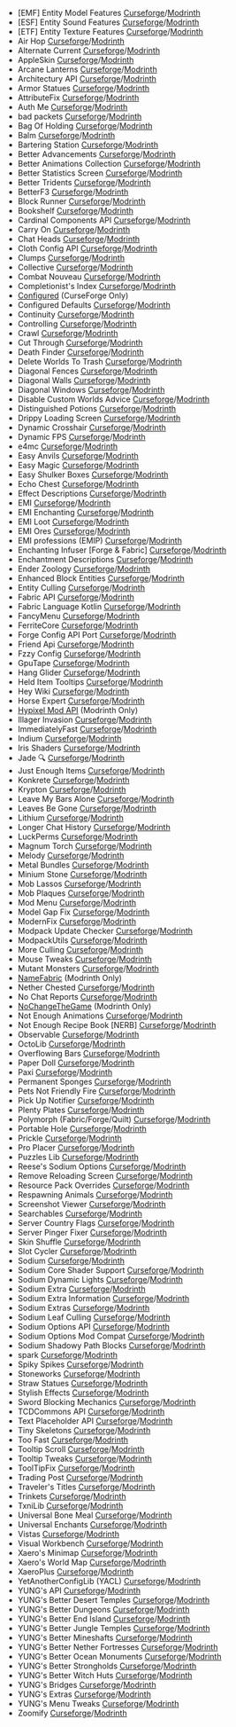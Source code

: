 - [EMF] Entity Model Features [Curseforge](https://www.curseforge.com/minecraft/mc-mods/entity-model-features)/[Modrinth](https://modrinth.com/mod/entity-model-features)  
- [ESF] Entity Sound Features [Curseforge](https://www.curseforge.com/minecraft/mc-mods/esf-entity-sound-features)/[Modrinth](https://modrinth.com/mod/esf)  
- [ETF] Entity Texture Features [Curseforge](https://www.curseforge.com/minecraft/mc-mods/entity-texture-features-fabric)/[Modrinth](https://modrinth.com/mod/entitytexturefeatures)  
- Air Hop [Curseforge](https://www.curseforge.com/minecraft/mc-mods/air-hop)/[Modrinth](https://modrinth.com/mod/air-hop)  
- Alternate Current [Curseforge](https://www.curseforge.com/minecraft/mc-mods/alternate-current)/[Modrinth](https://modrinth.com/mod/alternate-current)  
- AppleSkin [Curseforge](https://www.curseforge.com/minecraft/mc-mods/appleskin)/[Modrinth](https://modrinth.com/mod/appleskin)  
- Arcane Lanterns [Curseforge](https://www.curseforge.com/minecraft/mc-mods/arcane-lanterns)/[Modrinth](https://modrinth.com/mod/arcane-lanterns)  
- Architectury API [Curseforge](https://www.curseforge.com/minecraft/mc-mods/architectury-api)/[Modrinth](https://modrinth.com/mod/architectury-api)  
- Armor Statues [Curseforge](https://www.curseforge.com/minecraft/mc-mods/armor-statues)/[Modrinth](https://modrinth.com/mod/armor-statues)  
- AttributeFix [Curseforge](https://www.curseforge.com/minecraft/mc-mods/attributefix)/[Modrinth](https://modrinth.com/mod/attributefix)  
- Auth Me [Curseforge](https://www.curseforge.com/minecraft/mc-mods/auth-me)/[Modrinth](https://modrinth.com/mod/auth-me)  
- bad packets [Curseforge](https://www.curseforge.com/minecraft/mc-mods/badpackets)/[Modrinth](https://modrinth.com/mod/badpackets)  
- Bag Of Holding [Curseforge](https://www.curseforge.com/minecraft/mc-mods/bag-of-holding-forge)/[Modrinth](https://modrinth.com/mod/bag-of-holding)  
- Balm [Curseforge](https://www.curseforge.com/minecraft/mc-mods/balm-fabric)/[Modrinth](https://modrinth.com/mod/balm)  
- Bartering Station [Curseforge](https://www.curseforge.com/minecraft/mc-mods/bartering-station)/[Modrinth](https://modrinth.com/mod/bartering-station)  
- Better Advancements [Curseforge](https://www.curseforge.com/minecraft/mc-mods/better-advancements)/[Modrinth](https://modrinth.com/mod/better-advancements)  
- Better Animations Collection [Curseforge](https://www.curseforge.com/minecraft/mc-mods/better-animations-collection)/[Modrinth](https://modrinth.com/mod/better-animations-collection)  
- Better Statistics Screen [Curseforge](https://www.curseforge.com/minecraft/mc-mods/better-stats)/[Modrinth](https://modrinth.com/mod/better-stats)  
- Better Tridents [Curseforge](https://www.curseforge.com/minecraft/mc-mods/better-tridents)/[Modrinth](https://modrinth.com/mod/better-tridents)  
- BetterF3 [Curseforge](https://www.curseforge.com/minecraft/mc-mods/betterf3)/[Modrinth](https://modrinth.com/mod/betterf3)  
- Block Runner [Curseforge](https://www.curseforge.com/minecraft/mc-mods/block-runner-forge)/[Modrinth](https://modrinth.com/mod/block-runner)  
- Bookshelf [Curseforge](https://www.curseforge.com/minecraft/mc-mods/bookshelf)/[Modrinth](https://modrinth.com/mod/bookshelf-lib)  
- Cardinal Components API [Curseforge](https://www.curseforge.com/minecraft/mc-mods/cardinal-components-api)/[Modrinth](https://modrinth.com/mod/cardinal-components-api)  
- Carry On [Curseforge](https://www.curseforge.com/minecraft/mc-mods/carry-on)/[Modrinth](https://modrinth.com/mod/carry-on)  
- Chat Heads [Curseforge](https://www.curseforge.com/minecraft/mc-mods/chat-heads)/[Modrinth](https://modrinth.com/mod/chat-heads)  
- Cloth Config API [Curseforge](https://www.curseforge.com/minecraft/mc-mods/cloth-config)/[Modrinth](https://modrinth.com/mod/cloth-config)  
- Clumps [Curseforge](https://www.curseforge.com/minecraft/mc-mods/clumps)/[Modrinth](https://modrinth.com/mod/clumps)  
- Collective [Curseforge](https://www.curseforge.com/minecraft/mc-mods/collective)/[Modrinth](https://modrinth.com/mod/collective)  
- Combat Nouveau [Curseforge](https://www.curseforge.com/minecraft/mc-mods/combat-nouveau)/[Modrinth](https://modrinth.com/mod/combat-nouveau)  
- Completionist's Index [Curseforge](https://www.curseforge.com/minecraft/mc-mods/completionists-index)/[Modrinth](https://modrinth.com/mod/completionists-index)  
- [Configured](https://www.curseforge.com/minecraft/mc-mods/configured) (CurseForge Only)  
- Configured Defaults [Curseforge](https://www.curseforge.com/minecraft/mc-mods/configured-defaults)/[Modrinth](https://modrinth.com/mod/configured-defaults)  
- Continuity [Curseforge](https://www.curseforge.com/minecraft/mc-mods/continuity)/[Modrinth](https://modrinth.com/mod/continuity)  
- Controlling [Curseforge](https://www.curseforge.com/minecraft/mc-mods/controlling)/[Modrinth](https://modrinth.com/mod/controlling)  
- Crawl [Curseforge](https://www.curseforge.com/minecraft/mc-mods/crawl)/[Modrinth](https://modrinth.com/mod/crawl)  
- Cut Through [Curseforge](https://www.curseforge.com/minecraft/mc-mods/cut-through)/[Modrinth](https://modrinth.com/mod/cut-through)  
- Death Finder [Curseforge](https://www.curseforge.com/minecraft/mc-mods/death-finder)/[Modrinth](https://modrinth.com/mod/death-finder)  
- Delete Worlds To Trash [Curseforge](https://www.curseforge.com/minecraft/mc-mods/delete-worlds-to-trash-forge)/[Modrinth](https://modrinth.com/mod/delete-worlds-to-trash)  
- Diagonal Fences [Curseforge](https://www.curseforge.com/minecraft/mc-mods/diagonal-fences)/[Modrinth](https://modrinth.com/mod/diagonal-fences)  
- Diagonal Walls [Curseforge](https://www.curseforge.com/minecraft/mc-mods/diagonal-walls)/[Modrinth](https://modrinth.com/mod/diagonal-walls)  
- Diagonal Windows [Curseforge](https://www.curseforge.com/minecraft/mc-mods/diagonal-windows)/[Modrinth](https://modrinth.com/mod/diagonal-windows)  
- Disable Custom Worlds Advice [Curseforge](https://www.curseforge.com/minecraft/mc-mods/fabric-disable-custom-worlds-advice)/[Modrinth](https://modrinth.com/mod/dcwa)  
- Distinguished Potions [Curseforge](https://www.curseforge.com/minecraft/mc-mods/distinguished-potions)/[Modrinth](https://modrinth.com/mod/distinguished-potions)  
- Drippy Loading Screen [Curseforge](https://www.curseforge.com/minecraft/mc-mods/drippy-loading-screen)/[Modrinth](https://modrinth.com/mod/drippy-loading-screen)  
- Dynamic Crosshair [Curseforge](https://www.curseforge.com/minecraft/mc-mods/dynamic-crosshair)/[Modrinth](https://modrinth.com/mod/dynamiccrosshair)  
- Dynamic FPS [Curseforge](https://www.curseforge.com/minecraft/mc-mods/dynamic-fps)/[Modrinth](https://modrinth.com/mod/dynamic-fps)  
- e4mc [Curseforge](https://www.curseforge.com/minecraft/mc-mods/e4mc)/[Modrinth](https://modrinth.com/mod/e4mc)  
- Easy Anvils [Curseforge](https://www.curseforge.com/minecraft/mc-mods/easy-anvils)/[Modrinth](https://modrinth.com/mod/easy-anvils)  
- Easy Magic [Curseforge](https://www.curseforge.com/minecraft/mc-mods/easy-magic)/[Modrinth](https://modrinth.com/mod/easy-magic)  
- Easy Shulker Boxes [Curseforge](https://www.curseforge.com/minecraft/mc-mods/easy-shulker-boxes)/[Modrinth](https://modrinth.com/mod/easy-shulker-boxes)  
- Echo Chest [Curseforge](https://www.curseforge.com/minecraft/mc-mods/echo-chest)/[Modrinth](https://modrinth.com/mod/echo-chest)  
- Effect Descriptions [Curseforge](https://www.curseforge.com/minecraft/mc-mods/new-effect-descriptions)/[Modrinth](https://modrinth.com/mod/effect-descriptions)  
- EMI [Curseforge](https://www.curseforge.com/minecraft/mc-mods/emi)/[Modrinth](https://modrinth.com/mod/emi)  
- EMI Enchanting [Curseforge](https://www.curseforge.com/minecraft/mc-mods/emi-enchanting)/[Modrinth](https://modrinth.com/mod/emi-enchanting)  
- EMI Loot [Curseforge](https://www.curseforge.com/minecraft/mc-mods/emi-loot)/[Modrinth](https://modrinth.com/mod/emi-loot)  
- EMI Ores [Curseforge](https://www.curseforge.com/minecraft/mc-mods/emi-ores)/[Modrinth](https://modrinth.com/mod/emi-ores)  
- EMI professions (EMIP) [Curseforge](https://www.curseforge.com/minecraft/mc-mods/emi-professions-emip)/[Modrinth](https://modrinth.com/mod/emi-professions-(emip))  
- Enchanting Infuser [Forge & Fabric] [Curseforge](https://www.curseforge.com/minecraft/mc-mods/enchanting-infuser-forge)/[Modrinth](https://modrinth.com/mod/enchanting-infuser)  
- Enchantment Descriptions [Curseforge](https://www.curseforge.com/minecraft/mc-mods/enchantment-descriptions)/[Modrinth](https://modrinth.com/mod/enchantment-descriptions)  
- Ender Zoology [Curseforge](https://www.curseforge.com/minecraft/mc-mods/ender-zoology)/[Modrinth](https://modrinth.com/mod/ender-zoology)  
- Enhanced Block Entities [Curseforge](https://www.curseforge.com/minecraft/mc-mods/enhanced-block-entities)/[Modrinth](https://modrinth.com/mod/ebe)  
- Entity Culling [Curseforge](https://www.curseforge.com/minecraft/mc-mods/entityculling)/[Modrinth](https://modrinth.com/mod/entityculling)  
- Fabric API [Curseforge](https://www.curseforge.com/minecraft/mc-mods/fabric-api)/[Modrinth](https://modrinth.com/mod/fabric-api)  
- Fabric Language Kotlin [Curseforge](https://www.curseforge.com/minecraft/mc-mods/fabric-language-kotlin)/[Modrinth](https://modrinth.com/mod/fabric-language-kotlin)  
- FancyMenu [Curseforge](https://www.curseforge.com/minecraft/mc-mods/fancymenu)/[Modrinth](https://modrinth.com/mod/fancymenu)  
- FerriteCore [Curseforge](https://www.curseforge.com/minecraft/mc-mods/ferritecore-fabric)/[Modrinth](https://modrinth.com/mod/ferrite-core)  
- Forge Config API Port [Curseforge](https://www.curseforge.com/minecraft/mc-mods/forge-config-api-port-fabric)/[Modrinth](https://modrinth.com/mod/forge-config-api-port)  
- Friend Api [Curseforge](https://www.curseforge.com/minecraft/mc-mods/friend-api)/[Modrinth](https://modrinth.com/mod/friend-api)  
- Fzzy Config [Curseforge](https://www.curseforge.com/minecraft/mc-mods/fzzy-config)/[Modrinth](https://modrinth.com/mod/fzzy-config)  
- GpuTape [Curseforge](https://www.curseforge.com/minecraft/mc-mods/gputape)/[Modrinth](https://modrinth.com/mod/gputape)  
- Hang Glider [Curseforge](https://www.curseforge.com/minecraft/mc-mods/hang-glider)/[Modrinth](https://modrinth.com/mod/hang-glider)  
- Held Item Tooltips [Curseforge](https://www.curseforge.com/minecraft/mc-mods/held-item-tooltips)/[Modrinth](https://modrinth.com/mod/held-item-tooltips)  
- Hey Wiki [Curseforge](https://www.curseforge.com/minecraft/mc-mods/hey-wiki)/[Modrinth](https://modrinth.com/mod/hey-wiki)  
- Horse Expert [Curseforge](https://www.curseforge.com/minecraft/mc-mods/horse-expert)/[Modrinth](https://modrinth.com/mod/horse-expert)  
- [Hypixel Mod API](https://modrinth.com/mod/hypixel-mod-api) (Modrinth Only)  
- Illager Invasion [Curseforge](https://www.curseforge.com/minecraft/mc-mods/illager-invasion)/[Modrinth](https://modrinth.com/mod/illager-invasion)  
- ImmediatelyFast [Curseforge](https://www.curseforge.com/minecraft/mc-mods/immediatelyfast)/[Modrinth](https://modrinth.com/mod/immediatelyfast)  
- Indium [Curseforge](https://www.curseforge.com/minecraft/mc-mods/indium)/[Modrinth](https://modrinth.com/mod/indium)  
- Iris Shaders [Curseforge](https://www.curseforge.com/minecraft/mc-mods/irisshaders)/[Modrinth](https://modrinth.com/mod/iris)  
- Jade 🔍 [Curseforge](https://www.curseforge.com/minecraft/mc-mods/jade)/[Modrinth](https://modrinth.com/mod/jade)  
- Just Enough Items [Curseforge](https://www.curseforge.com/minecraft/mc-mods/jei)/[Modrinth](https://modrinth.com/mod/jei)  
- Konkrete [Curseforge](https://www.curseforge.com/minecraft/mc-mods/konkrete-fabric)/[Modrinth](https://modrinth.com/mod/konkrete)  
- Krypton [Curseforge](https://www.curseforge.com/minecraft/mc-mods/krypton)/[Modrinth](https://modrinth.com/mod/krypton)  
- Leave My Bars Alone [Curseforge](https://www.curseforge.com/minecraft/mc-mods/leave-my-bars-alone)/[Modrinth](https://modrinth.com/mod/leave-my-bars-alone)  
- Leaves Be Gone [Curseforge](https://www.curseforge.com/minecraft/mc-mods/leaves-be-gone)/[Modrinth](https://modrinth.com/mod/leaves-be-gone)  
- Lithium [Curseforge](https://www.curseforge.com/minecraft/mc-mods/lithium)/[Modrinth](https://modrinth.com/mod/lithium)  
- Longer Chat History [Curseforge](https://www.curseforge.com/minecraft/mc-mods/longer-chat-history)/[Modrinth](https://modrinth.com/mod/longer-chat-history)  
- LuckPerms [Curseforge](https://www.curseforge.com/minecraft/mc-mods/luckperms)/[Modrinth](https://modrinth.com/mod/luckperms)  
- Magnum Torch [Curseforge](https://www.curseforge.com/minecraft/mc-mods/magnum-torch-forge)/[Modrinth](https://modrinth.com/mod/magnum-torch)  
- Melody [Curseforge](https://www.curseforge.com/minecraft/mc-mods/melody)/[Modrinth](https://modrinth.com/mod/melody)  
- Metal Bundles [Curseforge](https://www.curseforge.com/minecraft/mc-mods/metal-bundles)/[Modrinth](https://modrinth.com/mod/metal-bundles)  
- Minium Stone [Curseforge](https://www.curseforge.com/minecraft/mc-mods/minium-stone)/[Modrinth](https://modrinth.com/mod/minium-stone)  
- Mob Lassos [Curseforge](https://www.curseforge.com/minecraft/mc-mods/mob-lassos)/[Modrinth](https://modrinth.com/mod/mob-lassos)  
- Mob Plaques [Curseforge](https://www.curseforge.com/minecraft/mc-mods/mob-plaques)/[Modrinth](https://modrinth.com/mod/mob-plaques)  
- Mod Menu [Curseforge](https://www.curseforge.com/minecraft/mc-mods/modmenu)/[Modrinth](https://modrinth.com/mod/modmenu)  
- Model Gap Fix [Curseforge](https://www.curseforge.com/minecraft/mc-mods/model-gap-fix)/[Modrinth](https://modrinth.com/mod/modelfix)  
- ModernFix [Curseforge](https://www.curseforge.com/minecraft/mc-mods/modernfix)/[Modrinth](https://modrinth.com/mod/modernfix)  
- Modpack Update Checker [Curseforge](https://www.curseforge.com/minecraft/mc-mods/modpack-update-checker)/[Modrinth](https://modrinth.com/mod/modpack-update-checker)  
- ModpackUtils [Curseforge](https://www.curseforge.com/minecraft/mc-mods/mutils)/[Modrinth](https://modrinth.com/mod/mutils)  
- More Culling [Curseforge](https://www.curseforge.com/minecraft/mc-mods/moreculling)/[Modrinth](https://modrinth.com/mod/moreculling)  
- Mouse Tweaks [Curseforge](https://www.curseforge.com/minecraft/mc-mods/mouse-tweaks)/[Modrinth](https://modrinth.com/mod/mouse-tweaks)  
- Mutant Monsters [Curseforge](https://www.curseforge.com/minecraft/mc-mods/mutant-monsters)/[Modrinth](https://modrinth.com/mod/mutant-monsters)  
- [NameFabric](https://modrinth.com/mod/namefabric) (Modrinth Only)  
- Nether Chested [Curseforge](https://www.curseforge.com/minecraft/mc-mods/new-nether-chest)/[Modrinth](https://modrinth.com/mod/new-nether-chest)  
- No Chat Reports [Curseforge](https://www.curseforge.com/minecraft/mc-mods/no-chat-reports)/[Modrinth](https://modrinth.com/mod/no-chat-reports)  
- [NoChangeTheGame](https://modrinth.com/mod/nochangethegame) (Modrinth Only)  
- Not Enough Animations [Curseforge](https://www.curseforge.com/minecraft/mc-mods/not-enough-animations)/[Modrinth](https://modrinth.com/mod/not-enough-animations)  
- Not Enough Recipe Book [NERB] [Curseforge](https://www.curseforge.com/minecraft/mc-mods/notenoughrecipebook)/[Modrinth](https://modrinth.com/mod/nerb)  
- Observable [Curseforge](https://www.curseforge.com/minecraft/mc-mods/observable)/[Modrinth](https://modrinth.com/mod/observable)  
- OctoLib [Curseforge](https://www.curseforge.com/minecraft/mc-mods/octo-lib)/[Modrinth](https://modrinth.com/mod/octo-lib)  
- Overflowing Bars [Curseforge](https://www.curseforge.com/minecraft/mc-mods/overflowing-bars)/[Modrinth](https://modrinth.com/mod/overflowing-bars)  
- Paper Doll [Curseforge](https://www.curseforge.com/minecraft/mc-mods/new-paper-doll)/[Modrinth](https://modrinth.com/mod/paper-doll)  
- Paxi [Curseforge](https://www.curseforge.com/minecraft/mc-mods/paxi-fabric)/[Modrinth](https://modrinth.com/mod/paxi)  
- Permanent Sponges [Curseforge](https://www.curseforge.com/minecraft/mc-mods/permanent-sponges)/[Modrinth](https://modrinth.com/mod/permanent-sponges)  
- Pets Not Friendly Fire [Curseforge](https://www.curseforge.com/minecraft/mc-mods/pets-not-friendly-fire)/[Modrinth](https://modrinth.com/mod/pets-not-friendly-fire)  
- Pick Up Notifier [Curseforge](https://www.curseforge.com/minecraft/mc-mods/pick-up-notifier)/[Modrinth](https://modrinth.com/mod/pick-up-notifier)  
- Plenty Plates [Curseforge](https://www.curseforge.com/minecraft/mc-mods/plenty-plates)/[Modrinth](https://modrinth.com/mod/plenty-plates)  
- Polymorph (Fabric/Forge/Quilt) [Curseforge](https://www.curseforge.com/minecraft/mc-mods/polymorph)/[Modrinth](https://modrinth.com/mod/polymorph)  
- Portable Hole [Curseforge](https://www.curseforge.com/minecraft/mc-mods/portable-hole)/[Modrinth](https://modrinth.com/mod/portable-hole)  
- Prickle [Curseforge](https://www.curseforge.com/minecraft/mc-mods/prickle)/[Modrinth](https://modrinth.com/mod/prickle)  
- Pro Placer [Curseforge](https://www.curseforge.com/minecraft/mc-mods/pro-placer)/[Modrinth](https://modrinth.com/mod/pro-placer)  
- Puzzles Lib [Curseforge](https://www.curseforge.com/minecraft/mc-mods/puzzles-lib)/[Modrinth](https://modrinth.com/mod/puzzles-lib)  
- Reese's Sodium Options [Curseforge](https://www.curseforge.com/minecraft/mc-mods/reeses-sodium-options)/[Modrinth](https://modrinth.com/mod/reeses-sodium-options)  
- Remove Reloading Screen [Curseforge](https://www.curseforge.com/minecraft/mc-mods/rrls)/[Modrinth](https://modrinth.com/mod/rrls)  
- Resource Pack Overrides [Curseforge](https://www.curseforge.com/minecraft/mc-mods/resource-pack-overrides)/[Modrinth](https://modrinth.com/mod/resource-pack-overrides)  
- Respawning Animals [Curseforge](https://www.curseforge.com/minecraft/mc-mods/respawning-animals)/[Modrinth](https://modrinth.com/mod/respawning-animals)  
- Screenshot Viewer [Curseforge](https://www.curseforge.com/minecraft/mc-mods/screenshot-viewer)/[Modrinth](https://modrinth.com/mod/screenshot-viewer)  
- Searchables [Curseforge](https://www.curseforge.com/minecraft/mc-mods/searchables)/[Modrinth](https://modrinth.com/mod/searchables)  
- Server Country Flags [Curseforge](https://www.curseforge.com/minecraft/mc-mods/server-country-flags)/[Modrinth](https://modrinth.com/mod/server-country-flags)  
- Server Pinger Fixer [Curseforge](https://www.curseforge.com/minecraft/mc-mods/serverpingerfixer)/[Modrinth](https://modrinth.com/mod/serverpingerfixer)  
- Skin Shuffle [Curseforge](https://www.curseforge.com/minecraft/mc-mods/skinshuffle)/[Modrinth](https://modrinth.com/mod/skinshuffle)  
- Slot Cycler [Curseforge](https://www.curseforge.com/minecraft/mc-mods/slot-cycler)/[Modrinth](https://modrinth.com/mod/slot-cycler)  
- Sodium [Curseforge](https://www.curseforge.com/minecraft/mc-mods/sodium)/[Modrinth](https://modrinth.com/mod/sodium)  
- Sodium Core Shader Support [Curseforge](https://www.curseforge.com/minecraft/mc-mods/sodium-core-shader-support)/[Modrinth](https://modrinth.com/mod/sodium-core-shader-support)  
- Sodium Dynamic Lights [Curseforge](https://www.curseforge.com/minecraft/mc-mods/dynamiclights-reforged)/[Modrinth](https://modrinth.com/mod/sodium-dynamic-lights)  
- Sodium Extra [Curseforge](https://www.curseforge.com/minecraft/mc-mods/sodium-extra)/[Modrinth](https://modrinth.com/mod/sodium-extra)  
- Sodium Extra Information [Curseforge](https://www.curseforge.com/minecraft/mc-mods/sodium-extra-information)/[Modrinth](https://modrinth.com/mod/sodium-extra-information)  
- Sodium Extras [Curseforge](https://www.curseforge.com/minecraft/mc-mods/magnesium-extras)/[Modrinth](https://modrinth.com/mod/sodium-extras)  
- Sodium Leaf Culling [Curseforge](https://www.curseforge.com/minecraft/mc-mods/sodium-leaf-culling)/[Modrinth](https://modrinth.com/mod/sodiumleafculling)  
- Sodium Options API [Curseforge](https://www.curseforge.com/minecraft/mc-mods/sodium-options-api)/[Modrinth](https://modrinth.com/mod/sodium-options-api)  
- Sodium Options Mod Compat [Curseforge](https://www.curseforge.com/minecraft/mc-mods/sodium-embeddium-options-mod-compat)/[Modrinth](https://modrinth.com/mod/sodium-options-mod-compat)  
- Sodium Shadowy Path Blocks [Curseforge](https://www.curseforge.com/minecraft/mc-mods/sodium-shadowy-path-blocks)/[Modrinth](https://modrinth.com/mod/sodium-shadowy-path-blocks)  
- spark [Curseforge](https://www.curseforge.com/minecraft/mc-mods/spark)/[Modrinth](https://modrinth.com/mod/spark)  
- Spiky Spikes [Curseforge](https://www.curseforge.com/minecraft/mc-mods/spiky-spikes)/[Modrinth](https://modrinth.com/mod/spiky-spikes)  
- Stoneworks [Curseforge](https://www.curseforge.com/minecraft/mc-mods/stoneworks)/[Modrinth](https://modrinth.com/mod/stoneworks)  
- Straw Statues [Curseforge](https://www.curseforge.com/minecraft/mc-mods/straw-statues)/[Modrinth](https://modrinth.com/mod/straw-statues)  
- Stylish Effects [Curseforge](https://www.curseforge.com/minecraft/mc-mods/stylish-effects)/[Modrinth](https://modrinth.com/mod/stylish-effects)  
- Sword Blocking Mechanics [Curseforge](https://www.curseforge.com/minecraft/mc-mods/sword-blocking-mechanics)/[Modrinth](https://modrinth.com/mod/sword-blocking-mechanics)  
- TCDCommons API [Curseforge](https://www.curseforge.com/minecraft/mc-mods/tcdcommons)/[Modrinth](https://modrinth.com/mod/tcdcommons)  
- Text Placeholder API [Curseforge](https://www.curseforge.com/minecraft/mc-mods/text-placeholder-api)/[Modrinth](https://modrinth.com/mod/placeholder-api)  
- Tiny Skeletons [Curseforge](https://www.curseforge.com/minecraft/mc-mods/tiny-skeletons-forge)/[Modrinth](https://modrinth.com/mod/tiny-skeletons)  
- Too Fast [Curseforge](https://www.curseforge.com/minecraft/mc-mods/too-fast)/[Modrinth](https://modrinth.com/mod/too-fast)  
- Tooltip Scroll [Curseforge](https://www.curseforge.com/minecraft/mc-mods/tooltip-scroll-fabric)/[Modrinth](https://modrinth.com/mod/tooltip-scroll)  
- Tooltip Tweaks [Curseforge](https://www.curseforge.com/minecraft/mc-mods/tooltiptweaks)/[Modrinth](https://modrinth.com/mod/tooltiptweaks)  
- ToolTipFix [Curseforge](https://www.curseforge.com/minecraft/mc-mods/tooltipfix)/[Modrinth](https://modrinth.com/mod/tooltipfix)  
- Trading Post [Curseforge](https://www.curseforge.com/minecraft/mc-mods/trading-post)/[Modrinth](https://modrinth.com/mod/trading-post)  
- Traveler's Titles [Curseforge](https://www.curseforge.com/minecraft/mc-mods/travelers-titles-fabric)/[Modrinth](https://modrinth.com/mod/travelers-titles)  
- Trinkets [Curseforge](https://www.curseforge.com/minecraft/mc-mods/trinkets)/[Modrinth](https://modrinth.com/mod/trinkets)  
- TxniLib [Curseforge](https://www.curseforge.com/minecraft/mc-mods/txnilib)/[Modrinth](https://modrinth.com/mod/txnilib)  
- Universal Bone Meal [Curseforge](https://www.curseforge.com/minecraft/mc-mods/universal-bone-meal-forge)/[Modrinth](https://modrinth.com/mod/universal-bone-meal)  
- Universal Enchants [Curseforge](https://www.curseforge.com/minecraft/mc-mods/universal-enchants-forge)/[Modrinth](https://modrinth.com/mod/universal-enchants)  
- Vistas [Curseforge](https://www.curseforge.com/minecraft/mc-mods/vistas)/[Modrinth](https://modrinth.com/mod/vistas)  
- Visual Workbench [Curseforge](https://www.curseforge.com/minecraft/mc-mods/visual-workbench)/[Modrinth](https://modrinth.com/mod/visual-workbench)  
- Xaero's Minimap [Curseforge](https://www.curseforge.com/minecraft/mc-mods/xaeros-minimap)/[Modrinth](https://modrinth.com/mod/xaeros-minimap)  
- Xaero's World Map [Curseforge](https://www.curseforge.com/minecraft/mc-mods/xaeros-world-map)/[Modrinth](https://modrinth.com/mod/xaeros-world-map)  
- XaeroPlus [Curseforge](https://www.curseforge.com/minecraft/mc-mods/xaeroplus)/[Modrinth](https://modrinth.com/mod/xaeroplus)  
- YetAnotherConfigLib (YACL) [Curseforge](https://www.curseforge.com/minecraft/mc-mods/yacl)/[Modrinth](https://modrinth.com/mod/yacl)  
- YUNG's API [Curseforge](https://www.curseforge.com/minecraft/mc-mods/yungs-api-fabric)/[Modrinth](https://modrinth.com/mod/yungs-api)  
- YUNG's Better Desert Temples [Curseforge](https://www.curseforge.com/minecraft/mc-mods/yungs-better-desert-temples-fabric)/[Modrinth](https://modrinth.com/mod/yungs-better-desert-temples)  
- YUNG's Better Dungeons [Curseforge](https://www.curseforge.com/minecraft/mc-mods/yungs-better-dungeons-fabric)/[Modrinth](https://modrinth.com/mod/yungs-better-dungeons)  
- YUNG's Better End Island [Curseforge](https://www.curseforge.com/minecraft/mc-mods/yungs-better-end-island-fabric)/[Modrinth](https://modrinth.com/mod/yungs-better-end-island)  
- YUNG's Better Jungle Temples [Curseforge](https://www.curseforge.com/minecraft/mc-mods/yungs-better-jungle-temples-fabric)/[Modrinth](https://modrinth.com/mod/yungs-better-jungle-temples)  
- YUNG's Better Mineshafts [Curseforge](https://www.curseforge.com/minecraft/mc-mods/yungs-better-mineshafts-fabric)/[Modrinth](https://modrinth.com/mod/yungs-better-mineshafts)  
- YUNG's Better Nether Fortresses [Curseforge](https://www.curseforge.com/minecraft/mc-mods/yungs-better-nether-fortresses-fabric)/[Modrinth](https://modrinth.com/mod/yungs-better-nether-fortresses)  
- YUNG's Better Ocean Monuments [Curseforge](https://www.curseforge.com/minecraft/mc-mods/yungs-better-ocean-monuments-fabric)/[Modrinth](https://modrinth.com/mod/yungs-better-ocean-monuments)  
- YUNG's Better Strongholds [Curseforge](https://www.curseforge.com/minecraft/mc-mods/yungs-better-strongholds-fabric)/[Modrinth](https://modrinth.com/mod/yungs-better-strongholds)  
- YUNG's Better Witch Huts [Curseforge](https://www.curseforge.com/minecraft/mc-mods/yungs-better-witch-huts-fabric)/[Modrinth](https://modrinth.com/mod/yungs-better-witch-huts)  
- YUNG's Bridges [Curseforge](https://www.curseforge.com/minecraft/mc-mods/yungs-bridges-fabric)/[Modrinth](https://modrinth.com/mod/yungs-bridges)  
- YUNG's Extras [Curseforge](https://www.curseforge.com/minecraft/mc-mods/yungs-extras-fabric)/[Modrinth](https://modrinth.com/mod/yungs-extras)  
- YUNG's Menu Tweaks [Curseforge](https://www.curseforge.com/minecraft/mc-mods/yungs-menu-tweaks-fabric)/[Modrinth](https://modrinth.com/mod/yungs-menu-tweaks)  
- Zoomify [Curseforge](https://www.curseforge.com/minecraft/mc-mods/zoomify)/[Modrinth](https://modrinth.com/mod/zoomify)  